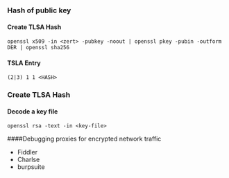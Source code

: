 ### Hash of public key

#### Create TLSA Hash
```
openssl x509 -in <zert> -pubkey -noout | openssl pkey -pubin -outform DER | openssl sha256
```

#### TSLA Entry
```
(2|3) 1 1 <HASH>
```

### Create TLSA Hash

#### Decode a key file
```
openssl rsa -text -in <key-file>
```


####Debugging proxies for encrypted network traffic
* Fiddler
* Charlse
* burpsuite


